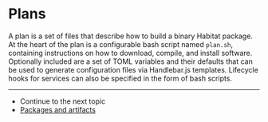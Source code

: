 # Plans

A plan is a set of files that describe how to build a binary Habitat package. At the heart of the plan is a configurable bash script named `plan.sh`, containing instructions on how to download, compile, and install software.
Optionally included are a set of TOML variables and their defaults that can be used to generate configuration files via Handlebar.js templates. Lifecycle hooks for services can also be specified in the form of bash scripts.

<hr>
<ul class="main-content--link-nav">
  <li>Continue to the next topic</li>
  <li><a href="/docs/concepts-packages">Packages and artifacts</a></li>
</ul>
